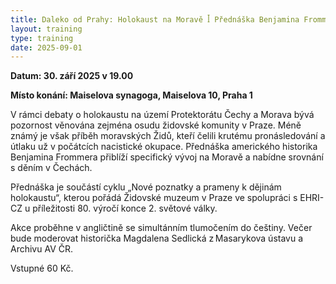 ```yaml
---
title: Daleko od Prahy: Holokaust na Moravě ꟾ Přednáška Benjamina Frommera
layout: training
type: training
date: 2025-09-01
---
```


**Datum: 30. září 2025 v 19.00**

**Místo konání: Maiselova synagoga, Maiselova 10, Praha 1**

V rámci debaty o holokaustu na území Protektorátu Čechy a Morava bývá pozornost věnována zejména osudu židovské komunity v Praze. Méně známý je však příběh moravských Židů, kteří čelili krutému pronásledování a útlaku už v počátcích nacistické okupace. Přednáška amerického historika Benjamina Frommera přiblíží specifický vývoj na Moravě a nabídne srovnání s děním v Čechách. 

Přednáška je součástí cyklu „Nové poznatky a prameny k dějinám holokaustu“, kterou pořádá Židovské muzeum v Praze ve spolupráci s EHRI-CZ u příležitosti 80. výročí konce 2. světové války. 

Akce proběhne v angličtině se simultánním tlumočením do češtiny. Večer bude moderovat historička Magdalena Sedlická z Masarykova ústavu a Archivu AV ČR. 

Vstupné 60 Kč.
